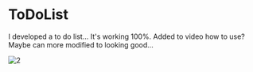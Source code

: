# ToDoList
I developed a to do list... It's working 100%. Added to video how to use? Maybe can more modified to looking good...

![2](https://user-images.githubusercontent.com/59180837/190878475-c99551a3-0760-41ab-a584-2f3f1dd7aa0a.JPG)
